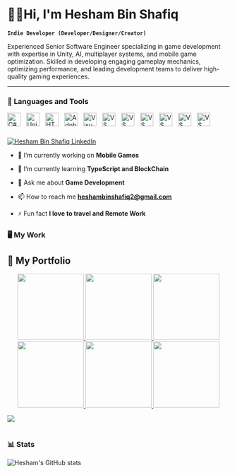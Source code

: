 # 🏄‍♂️Hi, I'm Hesham Bin Shafiq

**`Indie Developer (Developer/Designer/Creator)`**

Experienced Senior Software Engineer specializing in game development with expertise in Unity, AI, multiplayer systems, and mobile game optimization. Skilled in developing engaging gameplay mechanics, optimizing performance, and leading development teams to deliver high-quality gaming experiences.

---

### 🧰 Languages and Tools

<img align="left" alt="C# Logo" width="30px" style="padding-right:10px;" src="https://cdn.jsdelivr.net/gh/devicons/devicon/icons/csharp/csharp-original.svg" />
<img align="left" alt="Unity Logo" width="30px" style="padding-right:10px;" src="https://www.vectorlogo.zone/logos/unity3d/unity3d-icon.svg"/>
<img align="left" alt="HTML5" width="30px" style="padding-right:10px;" src="https://cdn.jsdelivr.net/gh/devicons/devicon/icons/html5/html5-plain.svg" />
<img align="left" alt="Adobe Photoshop" width="30px" style="padding-right:10px;" src="https://upload.wikimedia.org/wikipedia/commons/a/af/Adobe_Photoshop_CC_icon.svg" />
<img align="left" alt="Visual Studio" width="30px" style="padding-right:10px;" src="https://cdn.jsdelivr.net/gh/devicons/devicon/icons/visualstudio/visualstudio-plain.svg" />
<img align="left" alt="VS Code" width="30px" style="padding-right:10px;" src="https://cdn.jsdelivr.net/gh/devicons/devicon/icons/vscode/vscode-original.svg" />
<img align="left" alt="VS Code" width="30px" style="padding-right:10px;" src="https://www.vectorlogo.zone/logos/android/android-official.svg"/>
<img align="left" alt="VS Code" width="30px" style="padding-right:10px;" src="https://www.vectorlogo.zone/logos/trello/trello-icon.svg"/>
<img align="left" alt="VS Code" width="30px" style="padding-right:10px;" src="https://www.vectorlogo.zone/logos/figma/figma-icon.svg"/>
<img align="left" alt="VS Code" width="30px" style="padding-right:10px;" src="https://www.vectorlogo.zone/logos/github/github-tile.svg"/>
<img align="left" alt="VS Code" width="30px" style="padding-right:10px;" src="https://www.vectorlogo.zone/logos/slack/slack-tile.svg"/>


<br />

#
<p align="left">
    <a href="https://www.linkedin.com/in/gamedeveloper-unity/" target="_blank">
        <img src="https://img.shields.io/badge/LinkedIn-Connect-blue?style=for-the-badge&logo=linkedin" alt="Hesham Bin Shafiq LinkedIn">
    </a>
</p>


- 🔭 I’m currently working on **Mobile Games**

- 🌱 I’m currently learning **TypeScript and BlockChain**

- 💬 Ask me about **Game Development**

- 📫 How to reach me **heshambinshafiq2@gmail.com**

- ⚡ Fun fact **I love to travel and Remote Work**



### 🖥️ My Work

## 🎨 My Portfolio
<div align="center">
  
  <a href="https://www.artstation.com/artwork/kNnrol">
    <img src="https://cdna.artstation.com/p/assets/images/images/085/672/264/large/hesham-shafiq-screen-shot-2022-08-26-at-12-50-53-am.jpg?1741350267" width="150"/>
  </a>
  
  <a href="https://www.artstation.com/artwork/YOUR_PROJECT_ID2">
    <img src="https://cdna.artstation.com/p/assets/images/images/YOUR_THUMBNAIL_ID2/small.jpg" width="150" />
  </a>
  
  <a href="https://www.artstation.com/artwork/YOUR_PROJECT_ID3">
    <img src="https://cdna.artstation.com/p/assets/images/images/YOUR_THUMBNAIL_ID3/small.jpg" width="150" />
  </a>

  <a href="https://www.artstation.com/artwork/YOUR_PROJECT_ID4">
    <img src="https://cdna.artstation.com/p/assets/images/images/YOUR_THUMBNAIL_ID4/small.jpg" width="150" />
  </a>

  <a href="https://www.artstation.com/artwork/YOUR_PROJECT_ID5">
    <img src="https://cdna.artstation.com/p/assets/images/images/YOUR_THUMBNAIL_ID5/small.jpg" width="150" />
  </a>

  <a href="https://www.artstation.com/artwork/YOUR_PROJECT_ID6">
    <img src="https://cdna.artstation.com/p/assets/images/images/YOUR_THUMBNAIL_ID6/small.jpg" width="150" />
  </a>

</div>



[<img src="https://custom-icon-badges.demolab.com/badge/-View%20My%20Portfolio-blue?style=for-the-badge&logo=artstation&logoColor=white"/>](https://www.artstation.com/heshamshafiq3)


#

### 📊 Stats

![Hesham's GitHub stats](https://github-readme-stats.vercel.app/api?username=heshambb&show_icons=true&theme=gruvbox)

<!-- ![GitHub Streak](https://streak-stats.demolab.com?user=ForrestKnight&theme=gruvbox&border_radius=4.5) -->

#
<!--
<details>
 <summary><h3>👨‍💻 Forrest's Coding Journey</h3></summary>
   I started my coding journey as a naive computer science student with a passion to learn everything I could about this programming world - code, unix, linux, theory. And all the while, teaching myself iOS development with a dream to build my own app, but that soon got overshadowed by my desire to excel in Java. A desire that landed me a full-stack software engineering job upon graduation. However, I had another desire I had been pursuing throughout this time - YouTube content creation. I eventually ended up quitting my software engineering job to pursue YouTube full-time, and that has been my focus ever since. But there's something that's always bothered me about my journey - abandoning my dream of building my own app to pursue the safe route, a job. Now I've already taken the leap away from that safety net into this uncomfortable, unexplored world that it being a creator. And it worked out, but again, it became comfortable. It's easier to create a video than go out on a ledge and build my own product. I do have to eat, at the end of the day, but I think it's time. It's time to get uncomfortable again. I have a burning desire to get back on the horse, and fulfill that dream younger me had of building my own app, my own product. And in order to do that, I'll be implmementing a few measures to streamline my YouTube content to focus more time on fulfilling that dream - a dream that I'll be ready to tackle in 2023 due to the measure I'm putting in place now until the end of 2022. Don't wait up, because I'm coming.
-->
[website]: https://fkcodes.com
[youtube]: https://youtube.com/fknight
